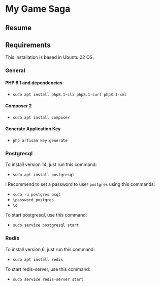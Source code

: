 # My Game Saga

## Resume

## Requirements

This installation is based in Ubuntu 22 OS.

### General

#### PHP 8.1 and dependencies

- `sudo apt install php8.1-cli php8.1-curl php8.1-xml`

#### Composer 2

- `sudo apt install composer`

#### Generate Application Key

- `php artisan key:generate`

### Postgresql 

To install version 14, just run this command: 

- `sudo apt install postgresql`

I Recommend to set a password to user `postgres` using this commands:

- `sudo -u postgres psql`
- `\password postgres`
- `\q`

To start postgresql, use this command:

- `sudo service postgresql start`

### Redis

To install version 6, just run this command: 

- `sudo apt install redis`

To start redis-server, use this command:

- `sudo service redis-server start`
